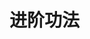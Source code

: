 <!--
Author: Viktor (victor318x@gmail.com)
README.md (c) 2021
Desc: description
Created:  2021/2/2 下午4:49:15
Modified: 2021/2/2 下午4:49:18
-->

# 进阶功法